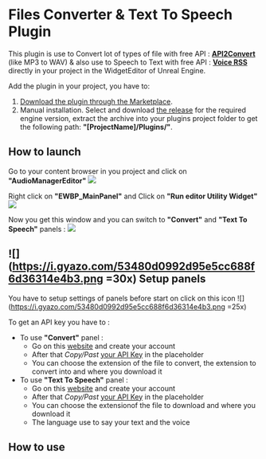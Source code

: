 # Files Converter & Text To Speech Plugin

This plugin is use to Convert lot of types of file with free API : **[API2Convert](https://www.api2convert.com/)** (like MP3 to WAV) & also use to Speech to Text with free API : **[Voice RSS](https://www.voicerss.org/)** directly in your project in the WidgetEditor of Unreal Engine.


Add the plugin in your project, you have to: 
 1. [Download the plugin through the Marketplace](https://www.unrealengine.com/marketplace/product/runtime-files-downloader).
2.  Manual installation. Select and download [the release](https://github.com/Louis-GRANGE/PluginUE-Files-Converter-Text-To-Speech/releases) for the required engine version, extract the archive into your plugins project folder to get the following path:  **"[ProjectName]/Plugins/"**.

## How to launch
Go to your content browser in you project and click on **"AudioManagerEditor"**
![](https://i.gyazo.com/42171487b0d5d81879aa3805c37c9610.png)

Right click on **"EWBP_MainPanel"** and Click on **"Run editor Utility Widget"**
![](https://i.gyazo.com/0c9bee52ea0a975620e370b199011ec9.png)

Now you get this window and you can switch to **"Convert"** and **"Text To Speech"** panels :
![](https://i.gyazo.com/0bfa16df1086d3efad6663637f1a6d75.png)

## ![](https://i.gyazo.com/53480d0992d95e5cc688f6d36314e4b3.png =30x) Setup panels 
You have to setup settings of panels before start on click on this icon ![](https://i.gyazo.com/53480d0992d95e5cc688f6d36314e4b3.png =25x)

To get an API key you have to :
 - To use **"Convert"** panel :
	 - Go on this [website](https://account.api2convert.com/user/apikeys) and create your account
	 - After that *Copy/Past* [your API Key](https://account.api2convert.com/user/apikeys) in the placeholder
	 - You can choose the extension of the file to convert, the extension to convert into and where you download it
 - To use **"Text To Speech"** panel :
	 - Go on this [website](https://www.voicerss.org/personel) and create your account
	 - After that *Copy/Past* [your API Key](https://www.voicerss.org/personel) in the placeholder
	 - You can choose the extensionof the file to download and where you download it
	 - The language use to say your text and the voice
	 

## How to use
